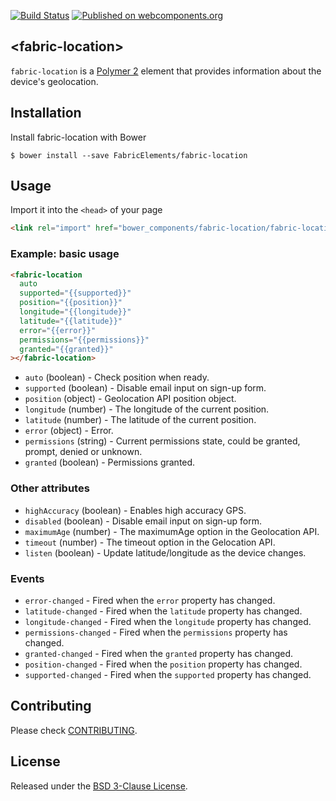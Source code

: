 [![Build Status](https://travis-ci.org/FabricElements/fabric-location.svg?branch=master)](https://travis-ci.org/FabricElements/fabric-location)
[![Published on webcomponents.org](https://img.shields.io/badge/webcomponents.org-published-blue.svg)](https://www.webcomponents.org/element/FabricElements/fabric-location)

## \<fabric-location\>

`fabric-location` is a [Polymer 2](http://polymer-project.org) element that provides information about the device's geolocation.

## Installation

Install fabric-location with Bower

```shell
$ bower install --save FabricElements/fabric-location
```

## Usage

Import it into the `<head>` of your page

```html
<link rel="import" href="bower_components/fabric-location/fabric-location.html">
```

### Example: basic usage

```html
<fabric-location 
  auto
  supported="{{supported}}"
  position="{{position}}"
  longitude="{{longitude}}"
  latitude="{{latitude}}"
  error="{{error}}"
  permissions="{{permissions}}"
  granted="{{granted}}"
></fabric-location>
```

* `auto` (boolean) - Check position when ready.
* `supported` (boolean) - Disable email input on sign-up form. 
* `position` (object) - Geolocation API position object.
* `longitude` (number) - The longitude of the current position.
* `latitude` (number) - The latitude of the current position.
* `error` (object) - Error.
* `permissions` (string) - Current permissions state, could be granted, prompt, denied or unknown.
* `granted` (boolean) - Permissions granted.

### Other attributes

* `highAccuracy` (boolean) - Enables high accuracy GPS.
* `disabled` (boolean) - Disable email input on sign-up form.
* `maximumAge` (number) - The maximumAge option in the Geolocation API.
* `timeout` (number) - The timeout option in the Gelocation API.
* `listen` (boolean) - Update latitude/longitude as the device changes.

### Events

* `error-changed` - Fired when the `error` property has changed.
* `latitude-changed` - Fired when the `latitude` property has changed.
* `longitude-changed` - Fired when the `longitude` property has changed.
* `permissions-changed` - Fired when the `permissions` property has changed.
* `granted-changed` - Fired when the `granted` property has changed.
* `position-changed` - Fired when the `position` property has changed.
* `supported-changed` - Fired when the `supported` property has changed.

## Contributing

Please check [CONTRIBUTING](./CONTRIBUTING.md).

## License

Released under the [BSD 3-Clause License](./LICENSE.md).
